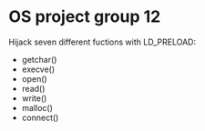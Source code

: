 # OS project group 12
Hijack seven different fuctions with LD_PRELOAD: 
- getchar()
- execve()
- open()
- read()
- write()
- malloc()
- connect()
